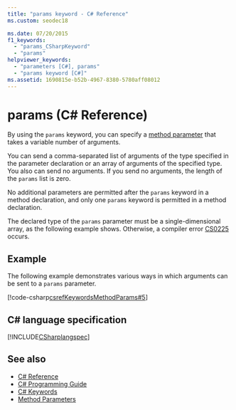 ```yaml
---
title: "params keyword - C# Reference"
ms.custom: seodec18

ms.date: 07/20/2015
f1_keywords: 
  - "params_CSharpKeyword"
  - "params"
helpviewer_keywords: 
  - "parameters [C#], params"
  - "params keyword [C#]"
ms.assetid: 1690815e-b52b-4967-8380-5780aff08012
---
```

# params (C# Reference)

By using the `params` keyword, you can specify a [method parameter](method-parameters.md) that takes a variable number of arguments.

You can send a comma-separated list of arguments of the type specified in the parameter declaration or an array of arguments of the specified type. You also can send no arguments. If you send no arguments, the length of the `params` list is zero.

No additional parameters are permitted after the `params` keyword in a method declaration, and only one `params` keyword is permitted in a method declaration.

The declared type of the `params` parameter must be a single-dimensional array, as the following example shows. Otherwise, a compiler error [CS0225](../../misc/cs0225.md) occurs.

## Example

The following example demonstrates various ways in which arguments can be sent to a `params` parameter.

[!code-csharp[csrefKeywordsMethodParams#5](~/samples/snippets/csharp/VS_Snippets_VBCSharp/csrefKeywordsMethodParams/CS/csrefKeywordsMethodParams.cs#5)] 

## C# language specification

[!INCLUDE[CSharplangspec](~/includes/csharplangspec-md.md)]

## See also

- [C# Reference](../index.md)
- [C# Programming Guide](../../programming-guide/index.md)
- [C# Keywords](index.md)
- [Method Parameters](method-parameters.md)